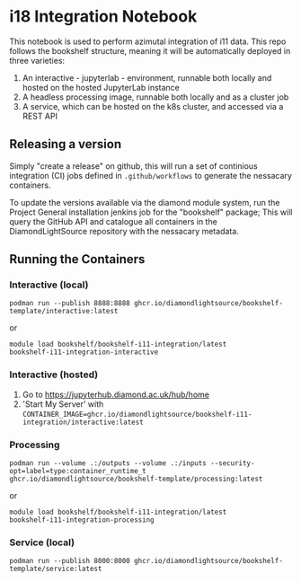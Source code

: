 # i18 Integration Notebook

This notebook is used to perform azimutal integration of i11 data. This repo follows the bookshelf structure, meaning it will be automatically deployed in three varieties:

1. An interactive - jupyterlab - environment, runnable both locally and hosted on the hosted JupyterLab instance
2. A headless processing image, runnable both locally and as a cluster job
3. A service, which can be hosted on the k8s cluster, and accessed via a REST API

## Releasing a version

Simply "create a release" on github, this will run a set of continious integration (CI) jobs defined in `.github/workflows` to generate the nessacary containers.

To update the versions available via the diamond module system, run the Project General installation jenkins job for the "bookshelf" package;
This will query the GitHub API and catalogue all containers in the DiamondLightSource repository with the nessacary metadata.

## Running the Containers

### Interactive (local)

```
podman run --publish 8888:8888 ghcr.io/diamondlightsource/bookshelf-template/interactive:latest
```
or
```
module load bookshelf/bookshelf-i11-integration/latest
bookshelf-i11-integration-interactive
```

### Interactive (hosted)

1.  Go to https://jupyterhub.diamond.ac.uk/hub/home
2.  'Start My Server' with `CONTAINER_IMAGE=ghcr.io/diamondlightsource/bookshelf-i11-integration/interactive:latest`

### Processing

```
podman run --volume .:/outputs --volume .:/inputs --security-opt=label=type:container_runtime_t ghcr.io/diamondlightsource/bookshelf-template/processing:latest
```
or
```
module load bookshelf/bookshelf-i11-integration/latest
bookshelf-i11-integration-processing
```

### Service (local)

```
podman run --publish 8000:8000 ghcr.io/diamondlightsource/bookshelf-template/service:latest
```
